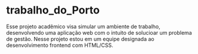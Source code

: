 # trabalho_do_Porto
 Esse projeto acadêmico visa simular um ambiente de trabalho, desenvolvendo uma aplicação web com o intuito de solucioar um problema de gestão.
 Nesse projeto estou em um equipe designada ao desenvolvimento frontend com HTML/CSS.
